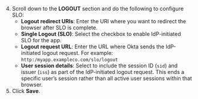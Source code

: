 4. Scroll down to the **LOGOUT** section and do the following to configure SLO:
    * **Logout redirect URIs**: Enter the URI where you want to redirect the browser after SLO is complete.
    * **Single Logout (SLO)**: Select the checkbox to enable IdP-initiated SLO for the app.
    * **Logout request URL**: Enter the URL where Okta sends the IdP-initiated logout request. For example: `http:/myapp.exampleco.com/slo/logout`
    * **User session details**: Select to include the session ID (`sid`) and issuer (`iss`) as part of the IdP-initiated logout request. This ends a specific user’s session rather than all active user sessions within that browser.
5. Click **Save**.
